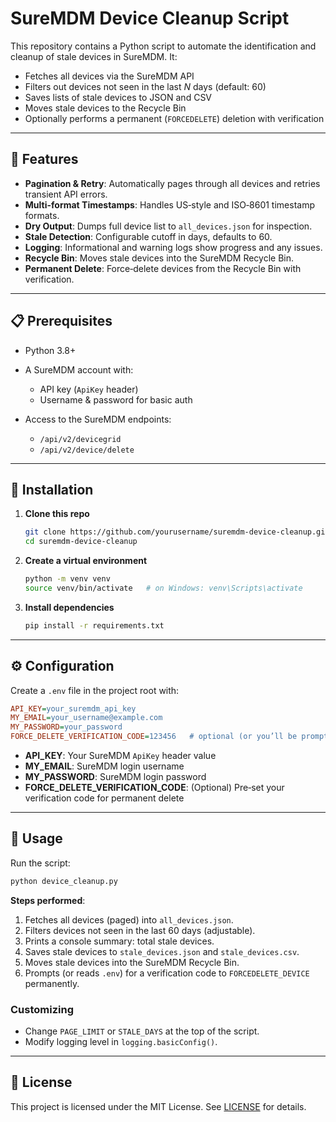 # SureMDM Device Cleanup Script

This repository contains a Python script to automate the identification and cleanup of stale devices in SureMDM. It:

* Fetches all devices via the SureMDM API
* Filters out devices not seen in the last *N* days (default: 60)
* Saves lists of stale devices to JSON and CSV
* Moves stale devices to the Recycle Bin
* Optionally performs a permanent (`FORCEDELETE`) deletion with verification

---

## 🚀 Features

* **Pagination & Retry**: Automatically pages through all devices and retries transient API errors.
* **Multi-format Timestamps**: Handles US‐style and ISO‐8601 timestamp formats.
* **Dry Output**: Dumps full device list to `all_devices.json` for inspection.
* **Stale Detection**: Configurable cutoff in days, defaults to 60.
* **Logging**: Informational and warning logs show progress and any issues.
* **Recycle Bin**: Moves stale devices into the SureMDM Recycle Bin.
* **Permanent Delete**: Force‐delete devices from the Recycle Bin with verification.

---

## 📋 Prerequisites

* Python 3.8+
* A SureMDM account with:

  * API key (`ApiKey` header)
  * Username & password for basic auth
* Access to the SureMDM endpoints:

  * `/api/v2/devicegrid`
  * `/api/v2/device/delete`

---

## 🔧 Installation

1. **Clone this repo**

   ```bash
   git clone https://github.com/yourusername/suremdm-device-cleanup.git
   cd suremdm-device-cleanup
   ```

2. **Create a virtual environment**

   ```bash
   python -m venv venv
   source venv/bin/activate   # on Windows: venv\Scripts\activate
   ```

3. **Install dependencies**

   ```bash
   pip install -r requirements.txt
   ```

---

## ⚙️ Configuration

Create a `.env` file in the project root with:

```ini
API_KEY=your_suremdm_api_key
MY_EMAIL=your_username@example.com
MY_PASSWORD=your_password
FORCE_DELETE_VERIFICATION_CODE=123456   # optional (or you’ll be prompted)
```

* **API\_KEY**: Your SureMDM `ApiKey` header value
* **MY\_EMAIL**: SureMDM login username
* **MY\_PASSWORD**: SureMDM login password
* **FORCE\_DELETE\_VERIFICATION\_CODE**: (Optional) Pre‑set your verification code for permanent delete

---

## 🚀 Usage

Run the script:

```bash
python device_cleanup.py
```

**Steps performed**:

1. Fetches all devices (paged) into `all_devices.json`.
2. Filters devices not seen in the last 60 days (adjustable).
3. Prints a console summary: total stale devices.
4. Saves stale devices to `stale_devices.json` and `stale_devices.csv`.
5. Moves stale devices into the SureMDM Recycle Bin.
6. Prompts (or reads `.env`) for a verification code to `FORCEDELETE_DEVICE` permanently.

### Customizing

* Change `PAGE_LIMIT` or `STALE_DAYS` at the top of the script.
* Modify logging level in `logging.basicConfig()`.

---

## 📄 License

This project is licensed under the MIT License. See [LICENSE](LICENSE) for details.
